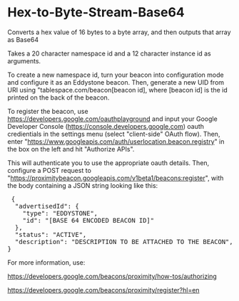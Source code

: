 # Hex-to-Byte-Stream-Base64
Converts a hex value of 16 bytes to a byte array, and then outputs that array as Base64

Takes a 20 character namespace id and a 12 character instance id as arguments. 

To create a new namespace id, turn your beacon into configuration mode and configure it as an Eddystone beacon. Then, generate a new UID from URI using "tablespace.com/beacon[beacon id], where [beacon id] is the id printed on the back of the beacon.

To register the beacon, use https://developers.google.com/oauthplayground and input your Google Developer Console (https://console.developers.google.com) oauth credientials in the settings menu (select "client-side" OAuth flow). Then, enter "https://www.googleapis.com/auth/userlocation.beacon.registry" in the box on the left and hit "Authorize APIs".

This will authenticate you to use the appropriate oauth details. Then, configure a POST request to "https://proximitybeacon.googleapis.com/v1beta1/beacons:register", with the body containing a JSON string looking like this:
<PRE> {
  "advertisedId": {
    "type": "EDDYSTONE",
    "id": "[BASE 64 ENCODED BEACON ID]"
  },
  "status": "ACTIVE",
  "description": "DESCRIPTION TO BE ATTACHED TO THE BEACON",
}
</PRE> 
For more information, use:

https://developers.google.com/beacons/proximity/how-tos/authorizing

https://developers.google.com/beacons/proximity/register?hl=en


